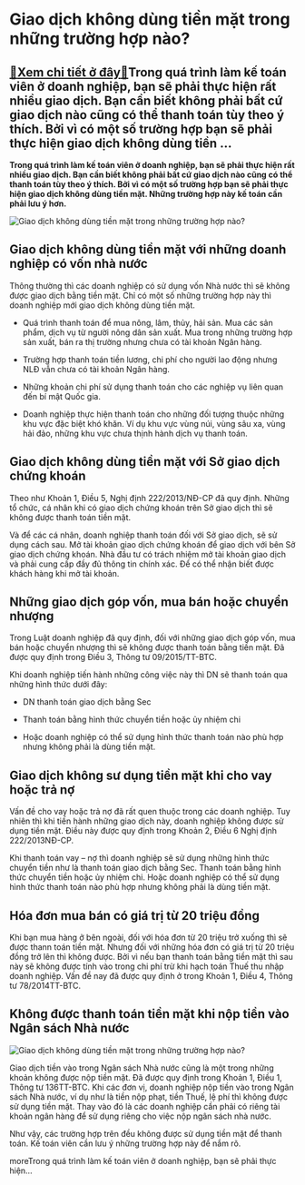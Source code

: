 Giao dịch không dùng tiền mặt trong những trường hợp nào?
=========================================================

[:gift:Xem chi tiết ở đây:gift:](https://hddtvn.com/giao-dich-khong-dung-tien-mat-trong-nhung-truong-hop-nao/)Trong quá trình làm kế toán viên ở doanh nghiệp, bạn sẽ phải thực hiện rất nhiều giao dịch. Bạn cần biết không phải bất cứ giao dịch nào cũng có thể thanh toán tùy theo ý thích. Bởi vì có một số trường hợp bạn sẽ phải thực hiện giao dịch không dùng tiền …
---------------------------------------------------------------------------------------------------------------------------------------------------------------------------------------------------------------------------------------------------------------

**Trong quá trình làm kế toán viên ở doanh nghiệp, bạn sẽ phải thực hiện rất nhiều giao dịch. Bạn cần biết không phải bất cứ giao dịch nào cũng có thể thanh toán tùy theo ý thích. Bởi vì có một số trường hợp bạn sẽ phải thực hiện giao dịch không dùng tiền mặt. Những trường hợp này kế toán cần phải lưu ý hơn.**


![Giao dịch không dùng tiền mặt trong những trường hợp nào?](https://hddtvn.com/wp-content/uploads/2021/01/thebank_thebank_tienmatcosanngaykhibancanvoidichvu_ungtientuthetindung_3_1511147352_1522812204min_1561347275.png)


Giao dịch không dùng tiền mặt với những doanh nghiệp có vốn nhà nước
--------------------------------------------------------------------


Thông thường thì các doanh nghiệp có sử dụng vốn Nhà nước thì sẽ không được giao dịch bằng tiền mặt. Chỉ có một số những trường hợp này thì doanh nghiệp mới giao dịch không dùng tiền mặt.




* Quá trình thanh toán để mua nông, lâm, thủy, hải sản. Mua các sản phẩm, dịch vụ từ người nông dân sản xuất. Mua trong những trường hợp sản xuất, bán ra thị trường nhưng chưa có tài khoản Ngân hàng.

* Trường hợp thanh toán tiền lương, chi phí cho người lao động nhưng NLĐ vẫn chưa có tài khoản Ngân hàng.

* Những khoản chi phí sử dụng thanh toán cho các nghiệp vụ liên quan đến bí mật Quốc gia.

* Doanh nghiệp thực hiện thanh toán cho những đối tượng thuộc những khu vực đặc biệt khó khăn. Ví dụ khu vực vùng núi, vùng sâu xa, vùng hải đảo, những khu vực chưa thịnh hành dịch vụ thanh toán.



Giao dịch không dùng tiền mặt với Sở giao dịch chứng khoán
----------------------------------------------------------


Theo như Khoản 1, Điều 5, Nghị định 222/2013/NĐ-CP đã quy định. Những tổ chức, cá nhân khi có giao dịch chứng khoán trên Sở giao dịch thì sẽ không được thanh toán tiền mặt.


Và để các cá nhân, doanh nghiệp thanh toán đối với Sở giao dịch, sẽ sử dụng cách sau. Mở tài khoản giao dịch chứng khoán để giao dịch với bên Sở giao dịch chứng khoán. Nhà đầu tư có trách nhiệm mở tài khoản giao dịch và phải cung cấp đầy đủ thông tin chính xác. Để có thể nhận biết được khách hàng khi mở tài khoản.


Những giao dịch góp vốn, mua bán hoặc chuyển nhượng
---------------------------------------------------


Trong Luật doanh nghiệp đã quy định, đối với những giao dịch góp vốn, mua bán hoặc chuyển nhượng thì sẽ không được thanh toán bằng tiền mặt. Đã được quy định trong Điều 3, Thông tư 09/2015/TT-BTC.


Khi doanh nghiệp tiến hành những công việc này thì DN sẽ thanh toán qua những hình thức dưới đây:




* DN thanh toán giao dịch bằng Sec

* Thanh toán bằng hình thức chuyển tiền hoặc ủy nhiệm chi

* Hoặc doanh nghiệp có thể sử dụng hình thức thanh toán nào phù hợp nhưng không phải là dùng tiền mặt.



Giao dịch không sư dụng tiền mặt khi cho vay hoặc trả nợ
--------------------------------------------------------


Vấn đề cho vay hoặc trả nợ đã rất quen thuộc trong các doanh nghiệp. Tuy nhiên thì khi tiến hành những giao dịch này, doanh nghiệp không được sử dụng tiền mặt. Điều này được quy định trong Khoản 2, Điều 6 Nghị định 222/2013NĐ-CP.


Khi thanh toán vay – nợ thì doanh nghiệp sẽ sử dụng những hình thức chuyển tiền như là thanh toán giao dịch bằng Sec. Thanh toán bằng hình thức chuyển tiền hoặc ủy nhiệm chi. Hoặc doanh nghiệp có thể sử dụng hình thức thanh toán nào phù hợp nhưng không phải là dùng tiền mặt.


Hóa đơn mua bán có giá trị từ 20 triệu đồng
-------------------------------------------


Khi bạn mua hàng ở bên ngoài, đối với hóa đơn từ 20 triệu trở xuống thì sẽ được thann toán tiền mặt. Nhưng đối với những hóa đơn có giá trị từ 20 triệu đồng trở lên thì không được. Bởi vì nếu bạn thanh toán bằng tiền mặt thì sau này sẽ không được tính vào trong chi phí trừ khi hạch toán Thuế thu nhập doanh nghiệp. Vấn đề nay đã được quy định ở trong Khoản 1, Điều 4, Thông tư 78/2014TT-BTC.


Không được thanh toán tiền mặt khi nộp tiền vào Ngân sách Nhà nước
------------------------------------------------------------------


![Giao dịch không dùng tiền mặt trong những trường hợp nào?](https://hddtvn.com/wp-content/uploads/2021/01/thebank_thebank_giolamviectechcombankmin_1560246786min_1560481085.jpg)


Giao dịch tiền vào trong Ngân sách Nhà nước cũng là một trong những khoản không được nộp tiền mặt. Đã được quy định trong Khoản 1, Điều 1, Thông tư 136TT-BTC. Khi các đơn vị, doanh nghiệp nộp tiền vào trong Ngân sách Nhà nước, ví dụ như là tiền nộp phạt, tiền Thuế, lệ phí thì không được sử dụng tiền mặt. Thay vào đó là các doanh nghiệp cần phải có riêng tài khoản ngân hàng để sử dụng riêng cho việc nộp ngân sách nhà nước.


Như vậy, các trường hợp trên đều không được sử dụng tiền mặt để thanh toán. Kế toán viên cần lưu ý những trường hợp này để nắm rõ.


moreTrong quá trình làm kế toán viên ở doanh nghiệp, bạn sẽ phải thực hiện…

